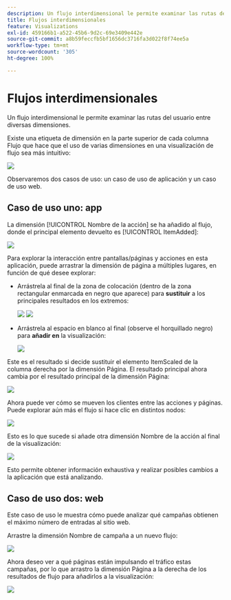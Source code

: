 ```yaml
---
description: Un flujo interdimensional le permite examinar las rutas del usuario entre diversas dimensiones.
title: Flujos interdimensionales
feature: Visualizations
exl-id: 459166b1-a522-45b6-9d2c-69e3409e442e
source-git-commit: a8b59feccfb5bf1656dc3716fa3d022f8f74ee5a
workflow-type: tm+mt
source-wordcount: '305'
ht-degree: 100%

---
```


# Flujos interdimensionales

Un flujo interdimensional le permite examinar las rutas del usuario entre diversas dimensiones.

Existe una etiqueta de dimensión en la parte superior de cada columna Flujo que hace que el uso de varias dimensiones en una visualización de flujo sea más intuitivo:

![](assets/flow.png)

Observaremos dos casos de uso: un caso de uso de aplicación y un caso de uso web.

## Caso de uso uno: app

La dimensión [!UICONTROL Nombre de la acción] se ha añadido al flujo, donde el principal elemento devuelto es [!UICONTROL ItemAdded]:

![](assets/multi-dimensional-flow.png)

Para explorar la interacción entre pantallas/páginas y acciones en esta aplicación, puede arrastrar la dimensión de página a múltiples lugares, en función de qué desee explorar:

* Arrástrela al final de la zona de colocación (dentro de la zona rectangular enmarcada en negro que aparece) para **sustituir** a los principales resultados en los extremos:

   ![](assets/multi-dimensional-flow2.png) ![](assets/multi-dimensional-flow3.png)

* Arrástrela al espacio en blanco al final (observe el horquillado negro) para **añadir en** la visualización:

   ![](assets/multi-dimensional-flow4.png)

Este es el resultado si decide sustituir el elemento ItemScaled de la columna derecha por la dimensión Página. El resultado principal ahora cambia por el resultado principal de la dimensión Página:

![](assets/multi-dimensional-flow5.png)

Ahora puede ver cómo se mueven los clientes entre las acciones y páginas. Puede explorar aún más el flujo si hace clic en distintos nodos:

![](assets/multi-dimensional-flow6.png)

Esto es lo que sucede si añade otra dimensión Nombre de la acción al final de la visualización:

![](assets/multi-dimensional-flow7.png)

Esto permite obtener información exhaustiva y realizar posibles cambios a la aplicación que está analizando.

## Caso de uso dos: web

Este caso de uso le muestra cómo puede analizar qué campañas obtienen el máximo número de entradas al sitio web.

Arrastre la dimensión Nombre de campaña a un nuevo flujo:

![](assets/multi-dimensional-flow8.png)

Ahora deseo ver a qué páginas están impulsando el tráfico estas campañas, por lo que arrastro la dimensión Página a la derecha de los resultados de flujo para añadirlos a la visualización:

![](assets/multi-dimensional-flow9.png)
